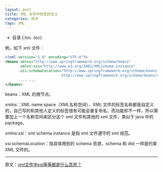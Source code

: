 ```yaml
---
layout: post
title: XML 文件中标签的含义
categories: 技术
tags: XML
---
```


* 目录
{:toc .toc}

例，如下 xml 文件：

```xml
<?xml version="1.0" encoding="UTF-8"?>
<beans xmlns="http://www.springframework.org/schema/beans"
       xmlns:xsi="http://www.w3.org/2001/XMLSchema-instance"
       xsi:schemaLocation="http://www.springframework.org/schema/beans
                          http://www.springframework.org/schema/beans/spring-beans-2.0.xsd">
       ... ...
</beans>
```

beans：XML 的根节点。

xmlns：XML name space（XML名称空间），XML 文件的标签名称都是自定义的，自己写的和其他人定义的标签很有可能会重复命名，而功能却不一样，所以需要加上一个名称空间来区分这个 xml 文件和其他的 xml 文件，类似于 java 中的 package。

xmlns:xsi：xml schema instance 是指 xml 文件遵守的 xml 规范。

xsi:schemaLocation：指具体用到的 schema 资源，schema 和 dtd 一样是约束 XML 文件的。

---

原文：[xml文件中xsi等等都是什么意思？](http://blog.sina.com.cn/s/blog_4b6f8d150100nx3e.html)
